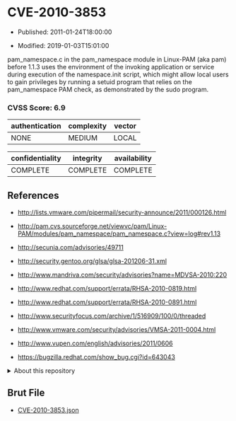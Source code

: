 # CVE-2010-3853

- Published: 2011-01-24T18:00:00

- Modified: 2019-01-03T15:01:00

pam_namespace.c in the pam_namespace module in Linux-PAM (aka pam) before 1.1.3 uses the environment of the invoking application or service during execution of the namespace.init script, which might allow local users to gain privileges by running a setuid program that relies on the pam_namespace PAM check, as demonstrated by the sudo program.

### CVSS Score: **6.9**

| authentication | complexity | vector |
| --- | --- | --- |
| NONE | MEDIUM | LOCAL |

| confidentiality | integrity | availability |
| --- | --- | --- |
| COMPLETE | COMPLETE | COMPLETE |

## References

* http://lists.vmware.com/pipermail/security-announce/2011/000126.html

* http://pam.cvs.sourceforge.net/viewvc/pam/Linux-PAM/modules/pam_namespace/pam_namespace.c?view=log#rev1.13

* http://secunia.com/advisories/49711

* http://security.gentoo.org/glsa/glsa-201206-31.xml

* http://www.mandriva.com/security/advisories?name=MDVSA-2010:220

* http://www.redhat.com/support/errata/RHSA-2010-0819.html

* http://www.redhat.com/support/errata/RHSA-2010-0891.html

* http://www.securityfocus.com/archive/1/516909/100/0/threaded

* http://www.vmware.com/security/advisories/VMSA-2011-0004.html

* http://www.vupen.com/english/advisories/2011/0606

* https://bugzilla.redhat.com/show_bug.cgi?id=643043

<details>
<summary>About this repository</summary> 

  This repository is part of the project [Live Hack CVE](https://github.com/Live-Hack-CVE). Main website can be found [www.live-hack.org](https://www.live-hack.org) 
  
  Made by [Sn0wAlice](https://github.com/Sn0wAlice) for the people that care about security and need to have a feed of the latest CVEs. Hope you enjoy it, don't forget to star the repo and follow me on [Twitter](https://twitter.com/Sn0wAlice) and [Github](https://github.com/Sn0wAlice). And that is my [personnal website](https://www.alice-snow.me/)

  - [Home Page](https://github.com/Live-Hack-CVE)
  - [Framework](https://github.com/Live-Hack-CVE/cve-framework)
  - [CVE database](https://github.com/Live-Hack-CVE/full_database)
  - [Changelog](https://github.com/Live-Hack-CVE/Changelog)
</details>

## Brut File

* [CVE-2010-3853.json](https://raw.githubusercontent.com/Live-Hack-CVE/full_database/main/cves/2010/CVE-2010-3853.json)

